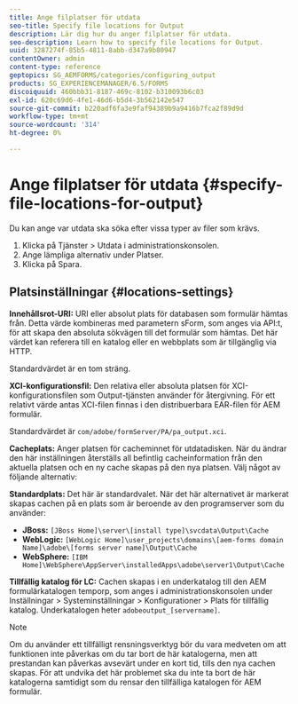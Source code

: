 ```yaml
---
title: Ange filplatser för utdata
seo-title: Specify file locations for Output
description: Lär dig hur du anger filplatser för utdata.
seo-description: Learn how to specify file locations for Output.
uuid: 3287274f-85b5-4811-8abb-d347a9b80947
contentOwner: admin
content-type: reference
geptopics: SG_AEMFORMS/categories/configuring_output
products: SG_EXPERIENCEMANAGER/6.5/FORMS
discoiquuid: 460bbb31-8187-469c-8102-b310093b6c03
exl-id: 620c69d6-4fe1-46d6-b5d4-3b562142e547
source-git-commit: b220adf6fa3e9faf94389b9a9416b7fca2f89d9d
workflow-type: tm+mt
source-wordcount: '314'
ht-degree: 0%

---
```


# Ange filplatser för utdata {#specify-file-locations-for-output}

Du kan ange var utdata ska söka efter vissa typer av filer som krävs.

1. Klicka på Tjänster > Utdata i administrationskonsolen.
1. Ange lämpliga alternativ under Platser.
1. Klicka på Spara.

## Platsinställningar {#locations-settings}

**Innehållsrot-URI:** URI eller absolut plats för databasen som formulär hämtas från. Detta värde kombineras med parametern sForm, som anges via API:t, för att skapa den absoluta sökvägen till det formulär som hämtas. Det här värdet kan referera till en katalog eller en webbplats som är tillgänglig via HTTP.

Standardvärdet är en tom sträng.

**XCI-konfigurationsfil:** Den relativa eller absoluta platsen för XCI-konfigurationsfilen som Output-tjänsten använder för återgivning. För ett relativt värde antas XCI-filen finnas i den distribuerbara EAR-filen för AEM formulär.

Standardvärdet är `com/adobe/formServer/PA/pa_output.xci`.

**Cacheplats:** Anger platsen för cacheminnet för utdatadisken. När du ändrar den här inställningen återställs all befintlig cacheinformation från den aktuella platsen och en ny cache skapas på den nya platsen. Välj något av följande alternativ:

**Standardplats:** Det här är standardvalet. När det här alternativet är markerat skapas cachen på en plats som är beroende av den programserver som du använder:

* **JBoss:** `[JBoss Home]\server\[install type]\svcdata\Output\Cache`
* **WebLogic:** `[WebLogic Home]\user_projects\domains\[aem-forms domain Name]\adobe\[forms server name]\Output\Cache`
* **WebSphere:** `[IBM Home]\WebSphere\AppServer\installedApps\adobe\server1\Output\Cache`

**Tillfällig katalog för LC:** Cachen skapas i en underkatalog till den AEM formulärkatalogen temporp, som anges i administrationskonsolen under Inställningar > Systeminställningar > Konfigurationer > Plats för tillfällig katalog. Underkatalogen heter `adobeoutput_[servername]`.

>[!NOTE]
>
>Om du använder ett tillfälligt rensningsverktyg bör du vara medveten om att funktionen inte påverkas om du tar bort de här katalogerna, men att prestandan kan påverkas avsevärt under en kort tid, tills den nya cachen skapas. För att undvika det här problemet ska du inte ta bort de här katalogerna samtidigt som du rensar den tillfälliga katalogen för AEM formulär.

